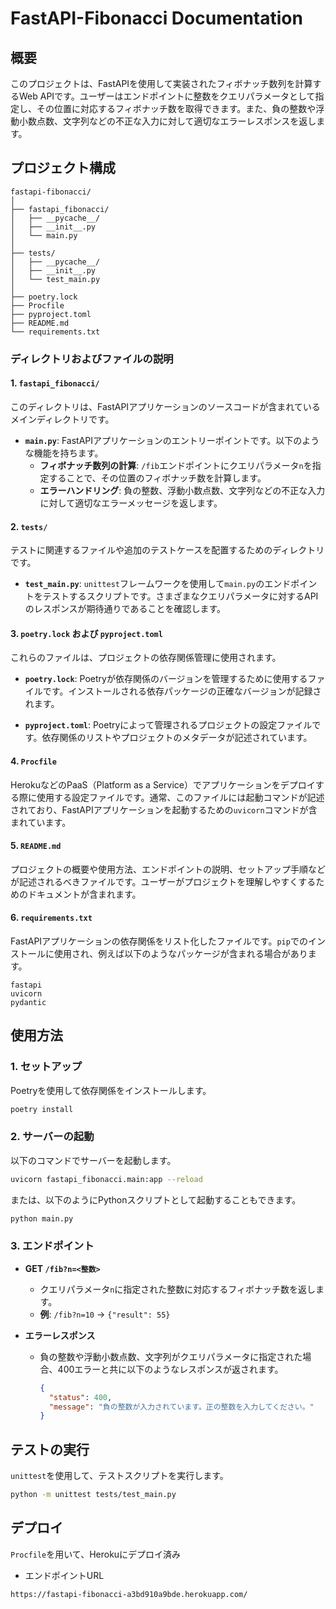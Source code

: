 # FastAPI-Fibonacci Documentation

## 概要
このプロジェクトは、FastAPIを使用して実装されたフィボナッチ数列を計算するWeb APIです。ユーザーはエンドポイントに整数をクエリパラメータとして指定し、その位置に対応するフィボナッチ数を取得できます。また、負の整数や浮動小数点数、文字列などの不正な入力に対して適切なエラーレスポンスを返します。

## プロジェクト構成
```
fastapi-fibonacci/
│
├── fastapi_fibonacci/
│   ├── __pycache__/
│   ├── __init__.py
│   └── main.py
│
├── tests/
│   ├── __pycache__/
│   ├── __init__.py
│   └── test_main.py
│
├── poetry.lock
├── Procfile
├── pyproject.toml
├── README.md
└── requirements.txt
```

### ディレクトリおよびファイルの説明

#### 1. `fastapi_fibonacci/`
このディレクトリは、FastAPIアプリケーションのソースコードが含まれているメインディレクトリです。

- **`main.py`**: 
  FastAPIアプリケーションのエントリーポイントです。以下のような機能を持ちます。
  - **フィボナッチ数列の計算**: `/fib`エンドポイントにクエリパラメータ`n`を指定することで、その位置のフィボナッチ数を計算します。
  - **エラーハンドリング**: 負の整数、浮動小数点数、文字列などの不正な入力に対して適切なエラーメッセージを返します。

#### 2. `tests/`
テストに関連するファイルや追加のテストケースを配置するためのディレクトリです。

- **`test_main.py`**: 
  `unittest`フレームワークを使用して`main.py`のエンドポイントをテストするスクリプトです。さまざまなクエリパラメータに対するAPIのレスポンスが期待通りであることを確認します。

#### 3. `poetry.lock` および `pyproject.toml`
これらのファイルは、プロジェクトの依存関係管理に使用されます。

- **`poetry.lock`**: 
  Poetryが依存関係のバージョンを管理するために使用するファイルです。インストールされる依存パッケージの正確なバージョンが記録されます。

- **`pyproject.toml`**: 
  Poetryによって管理されるプロジェクトの設定ファイルです。依存関係のリストやプロジェクトのメタデータが記述されています。

#### 4. `Procfile`
HerokuなどのPaaS（Platform as a Service）でアプリケーションをデプロイする際に使用する設定ファイルです。通常、このファイルには起動コマンドが記述されており、FastAPIアプリケーションを起動するための`uvicorn`コマンドが含まれています。

#### 5. `README.md`
プロジェクトの概要や使用方法、エンドポイントの説明、セットアップ手順などが記述されるべきファイルです。ユーザーがプロジェクトを理解しやすくするためのドキュメントが含まれます。

#### 6. `requirements.txt`
FastAPIアプリケーションの依存関係をリスト化したファイルです。`pip`でのインストールに使用され、例えば以下のようなパッケージが含まれる場合があります。

```
fastapi
uvicorn
pydantic
```

## 使用方法

### 1. **セットアップ**
Poetryを使用して依存関係をインストールします。

```bash
poetry install
```

### 2. **サーバーの起動**
以下のコマンドでサーバーを起動します。

```bash
uvicorn fastapi_fibonacci.main:app --reload
```

または、以下のようにPythonスクリプトとして起動することもできます。

```bash
python main.py
```

### 3. **エンドポイント**
- **GET `/fib?n=<整数>`**
  - クエリパラメータ`n`に指定された整数に対応するフィボナッチ数を返します。
  - **例**: `/fib?n=10` → `{"result": 55}`

- **エラーレスポンス**
  - 負の整数や浮動小数点数、文字列がクエリパラメータに指定された場合、400エラーと共に以下のようなレスポンスが返されます。
    ```json
    {
      "status": 400,
      "message": "負の整数が入力されています。正の整数を入力してください。"
    }
    ```

## テストの実行
`unittest`を使用して、テストスクリプトを実行します。

```bash
python -m unittest tests/test_main.py
```

## デプロイ
`Procfile`を用いて、Herokuにデプロイ済み
- エンドポイントURL
```bash
https://fastapi-fibonacci-a3bd910a9bde.herokuapp.com/
```
